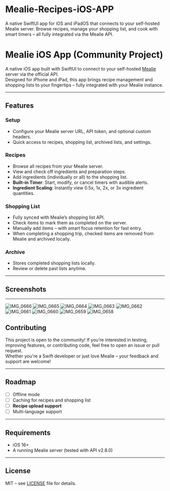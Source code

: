 # Mealie-Recipes-iOS-APP
A native SwiftUI app for iOS and iPadOS that connects to your self-hosted Mealie server. Browse recipes, manage your shopping list, and cook with smart timers – all fully integrated via the Mealie API.


# Mealie iOS App (Community Project)

A native iOS app built with SwiftUI to connect to your self-hosted [Mealie](https://github.com/mealie-recipes/mealie) server via the official API.  
Designed for iPhone and iPad, this app brings recipe management and shopping lists to your fingertips – fully integrated with your Mealie instance.

---

## Features

### Setup
- Configure your Mealie server URL, API token, and optional custom headers.
- Quick access to recipes, shopping list, archived lists, and settings.

### Recipes
- Browse all recipes from your Mealie server.
- View and check off ingredients and preparation steps.
- Add ingredients (individually or all) to the shopping list.
- **Built-in Timer**: Start, modify, or cancel timers with audible alerts.
- **Ingredient Scaling**: Instantly view 0.5x, 1x, 2x, or 3x ingredient quantities.

### Shopping List
- Fully synced with Mealie’s shopping list API.
- Check items to mark them as completed on the server.
- Manually add items – with smart focus retention for fast entry.
- When completing a shopping trip, checked items are removed from Mealie and archived locally.

### Archive
- Stores completed shopping lists locally.
- Review or delete past lists anytime.

---

## Screenshots



---
![IMG_0666](https://github.com/user-attachments/assets/a9ed0310-97fc-4afd-9b93-5b0ccc03dc45)
![IMG_0665](https://github.com/user-attachments/assets/bf286227-91f5-4ad5-b192-c1ef213260f0)
![IMG_0664](https://github.com/user-attachments/assets/529ef002-8cea-4ce9-abdb-8c76524b9895)
![IMG_0663](https://github.com/user-attachments/assets/a31ba44f-0a72-4220-bf7a-ee23273d8dee)
![IMG_0662](https://github.com/user-attachments/assets/afea89fe-fb49-4481-9cbe-29cb359bd633)
![IMG_0661](https://github.com/user-attachments/assets/b67e8870-1c5d-43ff-978e-f1eca8bd422a)
![IMG_0660](https://github.com/user-attachments/assets/a9d93e50-10e5-48e1-b271-3fe8b4b7a8b4)
![IMG_0659](https://github.com/user-attachments/assets/24b6a472-652b-437f-b0eb-c8739ef2a031)
![IMG_0658](https://github.com/user-attachments/assets/7bc8224f-9fab-4c9d-a52b-a2fd5d7d6553)

## Contributing

This project is open to the community! If you’re interested in testing, improving features, or contributing code, feel free to open an issue or pull request.  
Whether you're a Swift developer or just love Mealie – your feedback and support are welcome!

---

## Roadmap

- [ ] Offline mode
- [ ] Caching for recipes and shopping list
- [ ] **Recipe upload support**
- [ ] Multi-language support

---

## Requirements

- iOS 16+
- A running Mealie server (tested with API v2.8.0)

---

## License

MIT – see [LICENSE](LICENSE) file for details.
